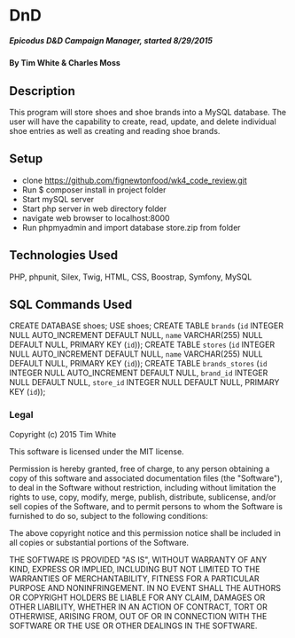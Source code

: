 # DnD

##### Epicodus D&D Campaign Manager, started 8/29/2015

#### By Tim White & Charles Moss

## Description

This program will store shoes and shoe brands into a MySQL database. The user will have the capability to create, read, update, and delete individual shoe entries as well as creating and reading shoe brands.

## Setup

- clone https://github.com/fignewtonfood/wk4_code_review.git
- Run $ composer install in project folder
- Start mySQL server
- Start php server in web directory folder
- navigate web browser to localhost:8000
- Run phpmyadmin and import database store.zip from folder


## Technologies Used

PHP, phpunit, Silex, Twig, HTML, CSS, Boostrap, Symfony, MySQL

## SQL Commands Used
CREATE DATABASE shoes;
USE shoes;
CREATE TABLE `brands` (`id` INTEGER NULL AUTO_INCREMENT DEFAULT NULL, `name` VARCHAR(255) NULL DEFAULT NULL, PRIMARY KEY (`id`));
CREATE TABLE `stores` (`id` INTEGER NULL AUTO_INCREMENT DEFAULT NULL, `name` VARCHAR(255) NULL DEFAULT NULL, PRIMARY KEY (`id`));
CREATE TABLE `brands_stores` (`id` INTEGER NULL AUTO_INCREMENT DEFAULT NULL, `brand_id` INTEGER NULL DEFAULT NULL, `store_id` INTEGER NULL DEFAULT NULL, PRIMARY KEY (`id`));

### Legal


Copyright (c) 2015 Tim White

This software is licensed under the MIT license.

Permission is hereby granted, free of charge, to any person obtaining a copy of this software and associated documentation files (the "Software"), to deal in the Software without restriction, including without limitation the rights to use, copy, modify, merge, publish, distribute, sublicense, and/or sell
copies of the Software, and to permit persons to whom the Software is furnished to do so, subject to the following conditions:

The above copyright notice and this permission notice shall be included in all copies or substantial portions of the Software.

THE SOFTWARE IS PROVIDED "AS IS", WITHOUT WARRANTY OF ANY KIND, EXPRESS OR IMPLIED, INCLUDING BUT NOT LIMITED TO THE WARRANTIES OF MERCHANTABILITY,
FITNESS FOR A PARTICULAR PURPOSE AND NONINFRINGEMENT. IN NO EVENT SHALL THE AUTHORS OR COPYRIGHT HOLDERS BE LIABLE FOR ANY CLAIM, DAMAGES OR OTHER
LIABILITY, WHETHER IN AN ACTION OF CONTRACT, TORT OR OTHERWISE, ARISING FROM, OUT OF OR IN CONNECTION WITH THE SOFTWARE OR THE USE OR OTHER DEALINGS IN
THE SOFTWARE.
